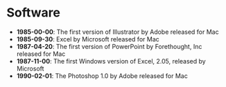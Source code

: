 # Software

- **1985-00-00**: The first version of Illustrator by Adobe released for Mac
- **1985-09-30**: Excel by Microsoft released for Mac
- **1987-04-20**: The first version of PowerPoint by Forethought, Inc released for Mac
- **1987-11-00**: The first Windows version of Excel, 2.05, released by Microsoft
- **1990-02-01**: The Photoshop 1.0 by Adobe released for Mac
